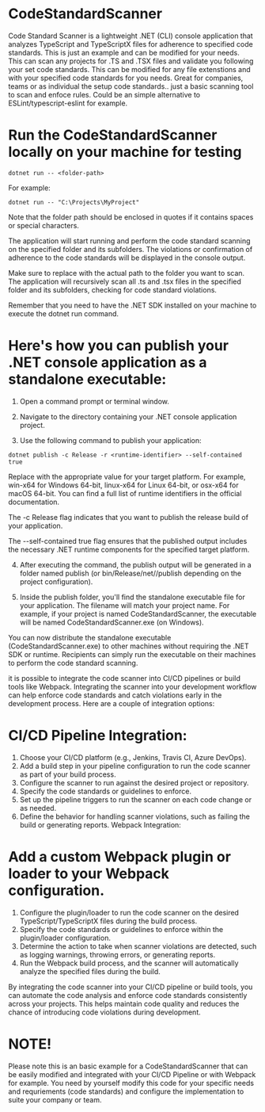 # CodeStandardScanner
Code Standard Scanner is a lightweight .NET (CLI) console application that analyzes TypeScript and TypeScriptX files for adherence to specified code standards. This is just an example and can be modified for your needs.  
This can scan any projects for .TS and .TSX files and validate you following your set code standards. This can be modified for any file extenstions and with your specified code standards for you needs. Great for companies, teams or as individual the setup code standards.. just a basic scanning tool to scan and enfoce rules. Could be an simple alternative to ESLint/typescript-eslint for example.

# Run the CodeStandardScanner locally on your machine for testing
```
dotnet run -- <folder-path>
```
For example:
```
dotnet run -- "C:\Projects\MyProject"
```
Note that the folder path should be enclosed in quotes if it contains spaces or special characters.

The application will start running and perform the code standard scanning on the specified folder and its subfolders. The violations or confirmation of adherence to the code standards will be displayed in the console output.

Make sure to replace <folder-path> with the actual path to the folder you want to scan. The application will recursively scan all .ts and .tsx files in the specified folder and its subfolders, checking for code standard violations.

Remember that you need to have the .NET SDK installed on your machine to execute the dotnet run command.

# Here's how you can publish your .NET console application as a standalone executable:

1) Open a command prompt or terminal window.

2) Navigate to the directory containing your .NET console application project.

3) Use the following command to publish your application:

```
dotnet publish -c Release -r <runtime-identifier> --self-contained true
```

Replace <runtime-identifier> with the appropriate value for your target platform. For example, win-x64 for Windows 64-bit, linux-x64 for Linux 64-bit, or osx-x64 for macOS 64-bit. You can find a full list of runtime identifiers in the official documentation.

The -c Release flag indicates that you want to publish the release build of your application.

The --self-contained true flag ensures that the published output includes the necessary .NET runtime components for the specified target platform.

4) After executing the command, the publish output will be generated in a folder named publish (or bin/Release/net<version>/<runtime-identifier>/publish depending on the project configuration).

5) Inside the publish folder, you'll find the standalone executable file for your application. The filename will match your project name. For example, if your project is named CodeStandardScanner, the executable will be named CodeStandardScanner.exe (on Windows).

You can now distribute the standalone executable (CodeStandardScanner.exe) to other machines without requiring the .NET SDK or runtime. Recipients can simply run the executable on their machines to perform the code standard scanning.

 it is possible to integrate the code scanner into CI/CD pipelines or build tools like Webpack. Integrating the scanner into your development workflow can help enforce code standards and catch violations early in the development process. Here are a couple of integration options:

# CI/CD Pipeline Integration:

1) Choose your CI/CD platform (e.g., Jenkins, Travis CI, Azure DevOps).
2) Add a build step in your pipeline configuration to run the code scanner as part of your build process.
3) Configure the scanner to run against the desired project or repository.
4) Specify the code standards or guidelines to enforce.
5) Set up the pipeline triggers to run the scanner on each code change or as needed.
6) Define the behavior for handling scanner violations, such as failing the build or generating reports.
Webpack Integration:

# Add a custom Webpack plugin or loader to your Webpack configuration.
1) Configure the plugin/loader to run the code scanner on the desired TypeScript/TypeScriptX files during the build process.
2) Specify the code standards or guidelines to enforce within the plugin/loader configuration.
3) Determine the action to take when scanner violations are detected, such as logging warnings, throwing errors, or generating reports.
4) Run the Webpack build process, and the scanner will automatically analyze the specified files during the build.

By integrating the code scanner into your CI/CD pipeline or build tools, you can automate the code analysis and enforce code standards consistently across your projects. This helps maintain code quality and reduces the chance of introducing code violations during development.

# NOTE!
Please note this is an basic example for a CodeStandardScanner that can be easily modified and integrated with your CI/CD Pipeline or with Webpack for example. You need by yourself modify this code for your specific needs and requriements (code standards) and configure the implementation to suite your company or team.
